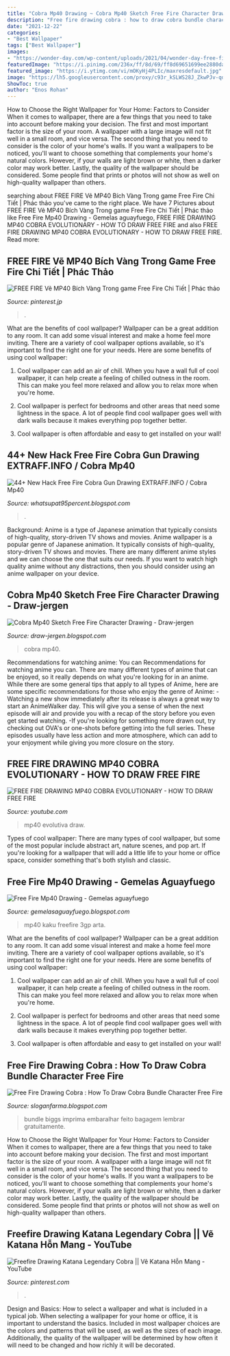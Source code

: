 ```yaml
---
title: "Cobra Mp40 Drawing ~ Cobra Mp40 Sketch Free Fire Character Drawing"
description: "Free fire drawing cobra : how to draw cobra bundle character free fire"
date: "2021-12-22"
categories:
- "Best Wallpaper"
tags: ["Best Wallpaper"]
images:
- "https://wonder-day.com/wp-content/uploads/2021/04/wonder-day-free-fire-50.jpg"
featuredImage: "https://i.pinimg.com/236x/ff/8d/69/ff8d69651699ee2880da896a14e2d1cf.jpg?nii=t"
featured_image: "https://i.ytimg.com/vi/mOKyHj4PLIc/maxresdefault.jpg"
image: "https://lh5.googleusercontent.com/proxy/c93r_kSLWS28J_ZkwPJv-qdefgniEDD3nMiqrsNhWRGP0E9LcE4svneFS5ykBS9fswoLY1kocJ5i4gmYZAE1YqQ9wNwfDiL0IqfN95dUZnhqUCs_mpzeo7cJFn1M=s0-d"
ShowToc: true
author: "Enos Rohan"
---
```



How to Choose the Right Wallpaper for Your Home: Factors to Consider
When it comes to wallpaper, there are a few things that you need to take into account before making your decision. The first and most important factor is the size of your room. A wallpaper with a large image will not fit well in a small room, and vice versa. 
The second thing that you need to consider is the color of your home's walls. If you want a wallpapers to be noticed, you'll want to choose something that complements your home's natural colors. However, if your walls are light brown or white, then a darker color may work better. 
Lastly, the quality of the wallpaper should be considered. Some people find that prints or photos will not show as well on high-quality wallpaper than others.

	

		
searching about FREE FIRE Vẽ MP40 Bích Vàng Trong game Free Fire Chi Tiết | Phác thảo you've came to the right place. We have 7 Pictures about FREE FIRE Vẽ MP40 Bích Vàng Trong game Free Fire Chi Tiết | Phác thảo like Free Fire Mp40 Drawing - Gemelas aguayfuego, FREE FIRE DRAWING MP40 COBRA EVOLUTIONARY - HOW TO DRAW FREE FIRE and also FREE FIRE DRAWING MP40 COBRA EVOLUTIONARY - HOW TO DRAW FREE FIRE. Read more:
		
    
## FREE FIRE Vẽ MP40 Bích Vàng Trong Game Free Fire Chi Tiết | Phác Thảo

<img loading=lazy src="https://i.pinimg.com/236x/ff/8d/69/ff8d69651699ee2880da896a14e2d1cf.jpg?nii=t" onerror="this.onerror=null;this.src='https://tse4.mm.bing.net/th?id=OIP.0i5mWQcA8WUlHXtfF9YHQQAAAA&amp;pid=15.1';" alt="FREE FIRE Vẽ MP40 Bích Vàng Trong game Free Fire Chi Tiết | Phác thảo">

_Source: pinterest.jp_

>. 

	

What are the benefits of cool wallpaper?
Wallpaper can be a great addition to any room. It can add some visual interest and make a home feel more inviting. There are a variety of cool wallpaper options available, so it's important to find the right one for your needs. Here are some benefits of using cool wallpaper: 
1. Cool wallpaper can add an air of chill. When you have a wall full of cool wallpaper, it can help create a feeling of chilled outness in the room. This can make you feel more relaxed and allow you to relax more when you're home. 

2. Cool wallpaper is perfect for bedrooms and other areas that need some lightness in the space. A lot of people find cool wallpaper goes well with dark walls because it makes everything pop together better. 

3. Cool wallpaper is often affordable and easy to get installed on your wall!

    
## 44+ New Hack Free Fire Cobra Gun Drawing EXTRAFF.INFO / Cobra Mp40

<img loading=lazy src="https://i.ytimg.com/vi/mOKyHj4PLIc/maxresdefault.jpg" onerror="this.onerror=null;this.src='https://tse2.mm.bing.net/th?id=OIP.LlMq4z6pkS6QfUltV58wQgHaEK&amp;pid=15.1';" alt="44+ New Hack Free Fire Cobra Gun Drawing EXTRAFF.INFO / Cobra Mp40">

_Source: whatsupat95percent.blogspot.com_

>. 

	

Background: Anime is a type of Japanese animation that typically consists of high-quality, story-driven TV shows and movies.
Anime wallpaper is a popular genre of Japanese animation. It typically consists of high-quality, story-driven TV shows and movies. There are many different anime styles and we can choose the one that suits our needs. If you want to watch high quality anime without any distractions, then you should consider using an anime wallpaper on your device.

    
## Cobra Mp40 Sketch Free Fire Character Drawing - Draw-jergen

<img loading=lazy src="https://i.pinimg.com/564x/7c/96/42/7c96425a37bbcc8f0e6bad32d629bb70.jpg" onerror="this.onerror=null;this.src='https://tse1.mm.bing.net/th?id=OIP.bOOCjv3Dk5LiMKd3f-44NwHaFj&amp;pid=15.1';" alt="Cobra Mp40 Sketch Free Fire Character Drawing - Draw-jergen">

_Source: draw-jergen.blogspot.com_

>cobra mp40. 

	

Recommendations for watching anime: You can
Recommendations for watching anime you can. There are many different types of anime that can be enjoyed, so it really depends on what you're looking for in an anime. While there are some general tips that apply to all types of Anime, here are some specific recommendations for those who enjoy the genre of Anime: 
-Watching a new show immediately after its release is always a great way to start an AnimeWalker day. This will give you a sense of when the next episode will air and provide you with a recap of the story before you even get started watching. 
-If you're looking for something more drawn out, try checking out OVA's or one-shots before getting into the full series. These episodes usually have less action and more atmosphere, which can add to your enjoyment while giving you more closure on the story.

    
## FREE FIRE DRAWING MP40 COBRA EVOLUTIONARY - HOW TO DRAW FREE FIRE

<img loading=lazy src="https://i.ytimg.com/vi/yqXsb_SytKE/maxresdefault.jpg" onerror="this.onerror=null;this.src='https://tse2.mm.bing.net/th?id=OIP.iEedrR31BtEcBKDtsx5YJAHaEK&amp;pid=15.1';" alt="FREE FIRE DRAWING MP40 COBRA EVOLUTIONARY - HOW TO DRAW FREE FIRE">

_Source: youtube.com_

>mp40 evolutiva draw. 

	

Types of cool wallpaper:
There are many types of cool wallpaper, but some of the most popular include abstract art, nature scenes, and pop art. If you're looking for a wallpaper that will add a little life to your home or office space, consider something that's both stylish and classic.

    
## Free Fire Mp40 Drawing - Gemelas Aguayfuego

<img loading=lazy src="https://lh5.googleusercontent.com/proxy/c93r_kSLWS28J_ZkwPJv-qdefgniEDD3nMiqrsNhWRGP0E9LcE4svneFS5ykBS9fswoLY1kocJ5i4gmYZAE1YqQ9wNwfDiL0IqfN95dUZnhqUCs_mpzeo7cJFn1M=s0-d" onerror="this.onerror=null;this.src='https://tse2.mm.bing.net/th?id=OIP.6Dk5EjDDFfPkrgVTItzumwAAAA&amp;pid=15.1';" alt="Free Fire Mp40 Drawing - Gemelas aguayfuego">

_Source: gemelasaguayfuego.blogspot.com_

>mp40 kaku freefire 3gp arta. 

	

What are the benefits of cool wallpaper?
Wallpaper can be a great addition to any room. It can add some visual interest and make a home feel more inviting. There are a variety of cool wallpaper options available, so it's important to find the right one for your needs. Here are some benefits of using cool wallpaper: 
1. Cool wallpaper can add an air of chill. When you have a wall full of cool wallpaper, it can help create a feeling of chilled outness in the room. This can make you feel more relaxed and allow you to relax more when you're home. 

2. Cool wallpaper is perfect for bedrooms and other areas that need some lightness in the space. A lot of people find cool wallpaper goes well with dark walls because it makes everything pop together better. 

3. Cool wallpaper is often affordable and easy to get installed on your wall!

    
## Free Fire Drawing Cobra : How To Draw Cobra Bundle Character Free Fire

<img loading=lazy src="https://wonder-day.com/wp-content/uploads/2021/04/wonder-day-free-fire-50.jpg" onerror="this.onerror=null;this.src='https://tse4.mm.bing.net/th?id=OIP.tLJ98DvfFile-vKvmyv7MAHaJc&amp;pid=15.1';" alt="Free Fire Drawing Cobra : How To Draw Cobra Bundle Character Free Fire">

_Source: sloganfarma.blogspot.com_

>bundle biggs imprima embaralhar feito bagagem lembrar gratuitamente. 

	

How to Choose the Right Wallpaper for Your Home: Factors to Consider
When it comes to wallpaper, there are a few things that you need to take into account before making your decision. The first and most important factor is the size of your room. A wallpaper with a large image will not fit well in a small room, and vice versa. 
The second thing that you need to consider is the color of your home's walls. If you want a wallpapers to be noticed, you'll want to choose something that complements your home's natural colors. However, if your walls are light brown or white, then a darker color may work better. 
Lastly, the quality of the wallpaper should be considered. Some people find that prints or photos will not show as well on high-quality wallpaper than others.

    
## Freefire Drawing Katana Legendary Cobra || Vẽ Katana Hỗn Mang - YouTube

<img loading=lazy src="https://i.pinimg.com/originals/70/c5/e2/70c5e23df2393b034305e91e03707897.jpg" onerror="this.onerror=null;this.src='https://tse2.mm.bing.net/th?id=OIP.UW4TAhLOb78Hn8SqXcUkuAHaFj&amp;pid=15.1';" alt="Freefire Drawing Katana Legendary Cobra || Vẽ Katana Hỗn Mang - YouTube">

_Source: pinterest.com_

>. 

	

Design and Basics: How to select a wallpaper and what is included in a typical job.
When selecting a wallpaper for your home or office, it is important to understand the basics. Included in most wallpaper choices are the colors and patterns that will be used, as well as the sizes of each image. Additionally, the quality of the wallpaper will be determined by how often it will need to be changed and how richly it will be decorated.

